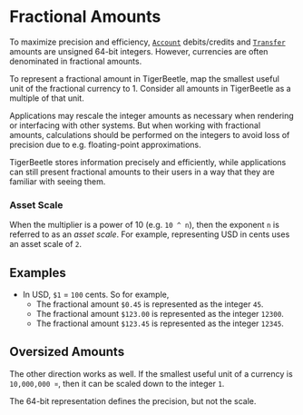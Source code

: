# Fractional Amounts

To maximize precision and efficiency, [`Account`](../reference/accounts.md) debits/credits
and [`Transfer`](../reference/transfers.md) amounts are unsigned 64-bit integers.
However, currencies are often denominated in fractional amounts.

To represent a fractional amount in TigerBeetle, map the smallest useful unit of the fractional
currency to 1. Consider all amounts in TigerBeetle as a multiple of that unit.

Applications may rescale the integer amounts as necessary when rendering or interfacing with other
systems. But when working with fractional amounts, calculations should be performed on the integers
to avoid loss of precision due to e.g. floating-point approximations.

TigerBeetle stores information precisely and efficiently, while applications can still
present fractional amounts to their users in a way that they are familiar with seeing them.

### Asset Scale

When the multiplier is a power of 10 (e.g. `10 ^ n`), then the exponent `n` is referred to as an
_asset scale_. For example, representing USD in cents uses an asset scale of `2`.

## Examples

- In USD, `$1` = `100` cents. So for example,
  - The fractional amount `$0.45` is represented as the integer `45`.
  - The fractional amount `$123.00` is represented as the integer `12300`.
  - The fractional amount `$123.45` is represented as the integer `12345`.

## Oversized Amounts

The other direction works as well. If the smallest useful unit of a currency is `10,000,000 ¤`,
then it can be scaled down to the integer `1`.

The 64-bit representation defines the precision, but not the scale.
